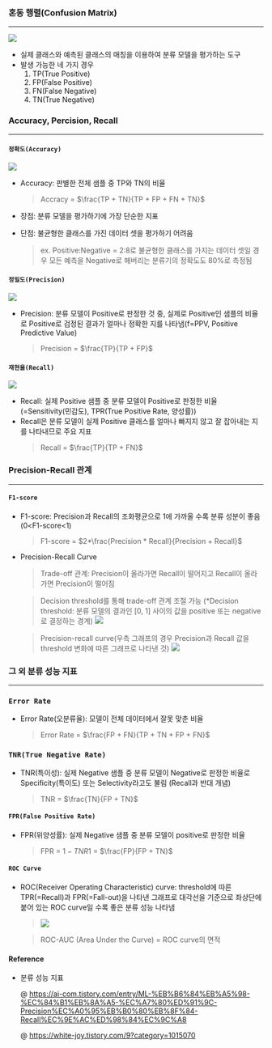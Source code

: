 ### 혼동 행렬(Confusion Matrix)
---
![](./Image/cm.png)
- 실제 클래스와 예측된 클래스의 매칭을 이용하여 분류 모델을 평가하는 도구 
- 발생 가능한 네 가지 경우
    1) TP(True Positive)
    2) FP(False Positive)
    3) FN(False Negative)
    4) TN(True Negative)

### Accuracy, Percision, Recall
---
#### `정확도(Accuracy)`
![](./Image/정확도.png)

- Accuracy: 판별한 전체 샘플 중 TP와 TN의 비율
  > Accracy = $\frac{TP + TN}{TP + FP + FN + TN}$

- 장점: 분류 모델을 평가하기에 가장 단순한 지표 
- 단점: 불균형한 클래스를 가진 데이터 셋을 평가하기 어려움 
    > ex. Positive:Negative = 2:8로 불균형한 클래스를 가지는 데이터 셋일 경우 모든 예측을 Negative로 해버리는 분류기의 정확도도 80%로 측정됨 

#### `정밀도(Precision)`
![](./Image/정밀도.png)
- Precision: 분류 모델이 Positive로 판정한 것 중, 실제로 Positive인 샘플의 비율로 Positive로 검정된 결과가 얼마나 정확한 지를 나타냄(f=PPV, Positive Predictive Value)
  > Precision = $\frac{TP}{TP + FP}$

#### `재현율(Recall)`
![](./Image/재현율.png)
- Recall: 실제 Positive 샘플 중 분류 모델이 Positive로 판정한 비율(=Sensitivity(민감도), TPR(True Positive Rate, 양성률))
- Recall은 분류 모델이 실제 Positive 클래스를 얼마나 빠지지 않고 잘 잡아내는 지를 나타내므로 주요 지표 
  > Recall = $\frac{TP}{TP + FN}$

### Precision-Recall 관계
---
#### `F1-score`
- F1-score: Precision과 Recall의 조화평균으로 1에 가까울 수록 분류 성분이 좋음 (0<F1-score<1)
  > F1-score = $2*\frac{Precision * Recall}{Precision + Recall}$
- Precision-Recall Curve
  > Trade-off 관계: Precision이 올라가면 Recall이 떨어지고 Recall이 올라가면 Precision이 떨어짐
  
  > Decision threshold를 통해 trade-off 관계 조절 가능 (*Decision threshold: 분류 모델의 결과인 [0, 1] 사이의 값을 positive 또는 negative로 결정하는 경계) 
![](./Image/정밀도와재현율.png)

  > Precision-recall curve(우측 그래프의 경우 Precision과 Recall 값을 threshold 변화에 따른 그래프로 나타낸 것)
  ![](./Image/curve.png)

### 그 외 분류 성능 지표 
---
### `Error Rate`
- Error Rate(오분류율): 모델이 전체 데이터에서 잘못 맞춘 비율 
  > Error Rate = $\frac{FP + FN}{TP + TN + FP + FN}$
### `TNR(True Negative Rate)`
- TNR(특이성): 실제 Negative 샘플 중 분류 모델이 Negative로 판정한 비율로 Specificity(특이도) 또는 Selectivity라고도 불림 (Recall과 반대 개념)
  > TNR = $\frac{TN}{FP + TN}$
#### `FPR(False Positive Rate)`
- FPR(위양성률): 실제 Negative 샘플 중 분류 모델이 positive로 판정한 비율
  > FPR = $1 - TNR1$ = $\frac{FP}{FP + TN}$
#### `ROC Curve`
- ROC(Receiver Operating Characteristic) curve: threshold에 따른 TPR(=Recall)과 FPR(=Fall-out)을 나타낸 그래프로 대각선을 기준으로 좌상단에 붙어 있는 ROC curve일 수록 좋은 분류 성능 나타냄
  > ![](./Image/roc_curve.png)
  
  > ROC-AUC (Area Under the Curve) = ROC curve의 면적

#### Reference
- 분류 성능 지표 
  
  @ https://ai-com.tistory.com/entry/ML-%EB%B6%84%EB%A5%98-%EC%84%B1%EB%8A%A5-%EC%A7%80%ED%91%9C-Precision%EC%A0%95%EB%B0%80%EB%8F%84-Recall%EC%9E%AC%ED%98%84%EC%9C%A8
  
  @ https://white-joy.tistory.com/9?category=1015070